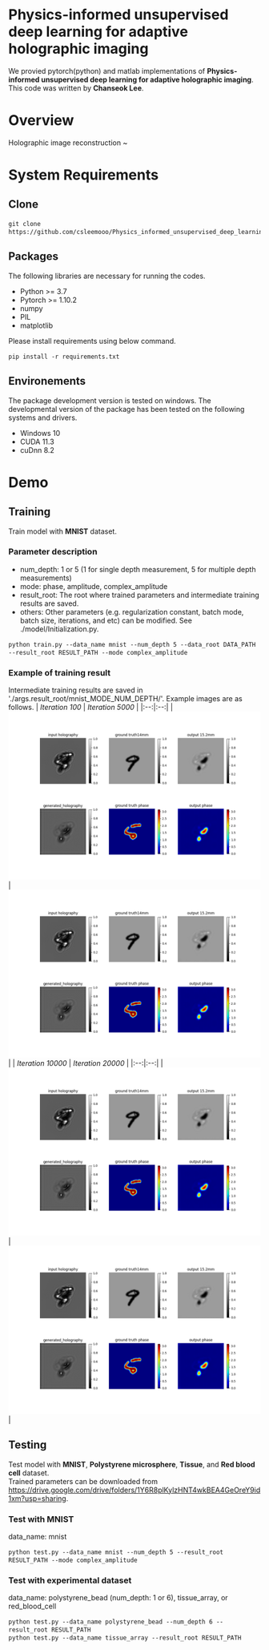 # Physics-informed unsupervised deep learning for adaptive holographic imaging

We provied pytorch(python) and matlab implementations of **Physics-informed unsupervised deep learning for adaptive holographic imaging**. This code was written by **Chanseok Lee**.

# Overview
Holographic image reconstruction ~

# System Requirements
## Clone
```
git clone https://github.com/csleemooo/Physics_informed_unsupervised_deep_learning_for_adaptive_holographic_imaging
```

## Packages
The following libraries are necessary for running the codes.
- Python >= 3.7
- Pytorch >= 1.10.2
- numpy
- PIL
- matplotlib

Please install requirements using below command.
```
pip install -r requirements.txt
```

## Environements
The package development version is tested on windows. The developmental version of the package has been tested on the following systems and drivers.
- Windows 10
- CUDA 11.3
- cuDnn 8.2

# Demo
## Training
Train model with **MNIST** dataset.  
### Parameter description  
- num_depth: 1 or 5 (1 for single depth measurement, 5 for multiple depth measurements)  
- mode: phase, amplitude, complex_amplitude  
- result_root: The root where trained parameters and intermediate training results are saved.  
- others: Other parameters (e.g. regularization constant, batch mode, batch size, iterations, and etc) can be modified. See ./model/Initialization.py.
```
python train.py --data_name mnist --num_depth 5 --data_root DATA_PATH --result_root RESULT_PATH --mode complex_amplitude
```

### Example of training result
Intermediate training results are saved in './args.result_root/mnist_MODE_NUM_DEPTH/'. Example images are as follows. 
| *Iteration 100* | *Iteration 5000* |
|:--:|:--:|
| ![iter100.png](/images/iter100.png)|![iter100.png](/images/iter100.png)|
| *Iteration 10000* | *Iteration 20000* | 
|:--:|:--:|
| ![iter100.png](/images/iter100.png)|![iter100.png](/images/iter100.png)|
  
## Testing
Test model with **MNIST**, **Polystyrene microsphere**, **Tissue**, and **Red blood cell** dataset.  
Trained parameters can be downloaded from https://drive.google.com/drive/folders/1Y6R8plKylzHNT4wkBEA4GeOreY9id1xm?usp=sharing.  

### Test with MNIST
data_name: mnist
```
python test.py --data_name mnist --num_depth 5 --result_root RESULT_PATH --mode complex_amplitude
```

### Test with experimental dataset
data_name: polystyrene_bead (num_depth: 1 or 6), tissue_array, or red_blood_cell
```
python test.py --data_name polystyrene_bead --num_depth 6 --result_root RESULT_PATH
python test.py --data_name tissue_array --result_root RESULT_PATH
```
